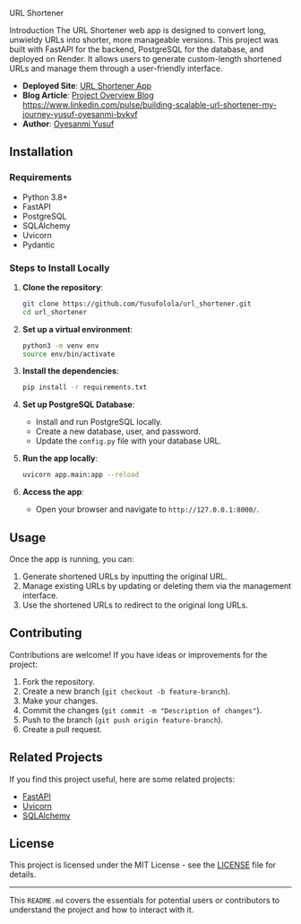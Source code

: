 
 URL Shortener

Introduction
The URL Shortener web app is designed to convert long, unwieldy URLs into shorter, more manageable versions. This project was built with FastAPI for the backend, PostgreSQL for the database, and deployed on Render. It allows users to generate custom-length shortened URLs and manage them through a user-friendly interface.

- **Deployed Site**: [URL Shortener App](https://url-shortener-4-2owt.onrender.com/)
- **Blog Article**: [Project Overview Blog](#) https://www.linkedin.com/pulse/building-scalable-url-shortener-my-journey-yusuf-oyesanmi-bvkvf
- **Author**: [Oyesanmi Yusuf](https://www.linkedin.com/in/oyesanmi-yusuf)

## Installation

### Requirements
- Python 3.8+
- FastAPI
- PostgreSQL
- SQLAlchemy
- Uvicorn
- Pydantic

### Steps to Install Locally

1. **Clone the repository**:
    ```bash
    git clone https://github.com/Yusufolola/url_shortener.git
    cd url_shortener
    ```

2. **Set up a virtual environment**:
    ```bash
    python3 -m venv env
    source env/bin/activate
    ```

3. **Install the dependencies**:
    ```bash
    pip install -r requirements.txt
    ```

4. **Set up PostgreSQL Database**:
    - Install and run PostgreSQL locally.
    - Create a new database, user, and password.
    - Update the `config.py` file with your database URL.

5. **Run the app locally**:
    ```bash
    uvicorn app.main:app --reload
    ```

6. **Access the app**:
    - Open your browser and navigate to `http://127.0.0.1:8000/`.

## Usage
Once the app is running, you can:
1. Generate shortened URLs by inputting the original URL.
2. Manage existing URLs by updating or deleting them via the management interface.
3. Use the shortened URLs to redirect to the original long URLs.

## Contributing
Contributions are welcome! If you have ideas or improvements for the project:
1. Fork the repository.
2. Create a new branch (`git checkout -b feature-branch`).
3. Make your changes.
4. Commit the changes (`git commit -m "Description of changes"`).
5. Push to the branch (`git push origin feature-branch`).
6. Create a pull request.

## Related Projects
If you find this project useful, here are some related projects:
- [FastAPI](https://github.com/tiangolo/fastapi)
- [Uvicorn](https://github.com/encode/uvicorn)
- [SQLAlchemy](https://github.com/sqlalchemy/sqlalchemy)

## License
This project is licensed under the MIT License - see the [LICENSE](LICENSE) file for details.

---

This `README.md` covers the essentials for potential users or contributors to understand the project and how to interact with it.
